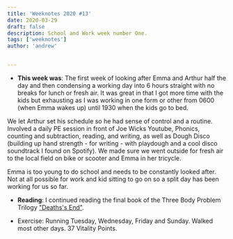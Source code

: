```yaml
---
title: 'Weeknotes 2020 #13'
date: 2020-03-29
draft: false
description: School and Work week number One.
tags: ['weeknotes']
author: 'andrew'


---
```

- **This week was**: The first week of looking after Emma and Arthur half the day and then condensing a working day into 6 hours straight with no breaks for lunch or fresh air. It was great in that I got more time with the kids but exhausting as I was working in one form or other from 0600 (when Emma wakes up) until 1930 when the kids go to bed.

We let Arthur set his schedule so he had sense of control and a routine. Involved a daily PE session in front of Joe Wicks Youtube, Phonics, counting and subtraction, reading, and writing, as well as Dough Disco (building up hand strength - for writing - with playdough and a cool disco soundtrack I found on Spotify). We made sure we went outside for fresh air to the local field on bike or scooter and Emma in her tricycle.

Emma is too young to do school and needs to be constantly looked after. Not at all possible for work and kid sitting to go on so a split day has been working for us so far.

- **Reading**: I continued reading the final book of the Three Body Problem Trilogy ["Deaths's End"](https://en.wikipedia.org/wiki/Death%27s_End).

- Exercise: Running Tuesday, Wednesday, Friday and Sunday. Walked most other days. 37 Vitality Points.

